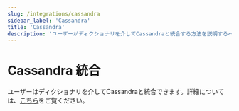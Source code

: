 ```yaml
---
slug: /integrations/cassandra
sidebar_label: 'Cassandra'
title: 'Cassandra'
description: 'ユーザーがディクショナリを介してCassandraと統合する方法を説明するページ。'
---
```



# Cassandra 統合

ユーザーはディクショナリを介してCassandraと統合できます。詳細については、[こちら](/sql-reference/dictionaries#cassandra)をご覧ください。
